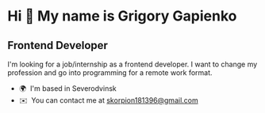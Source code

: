 Hi 👋 My name is Grigory Gapienko
=================================

Frontend Developer
------------------

I'm looking for a job/internship as a frontend developer. I want to change my profession and go into programming for a remote work format.

* 🌍  I'm based in Severodvinsk
* ✉️  You can contact me at [skorpion181396@gmail.com](mailto:skorpion181396@gmail.com)
